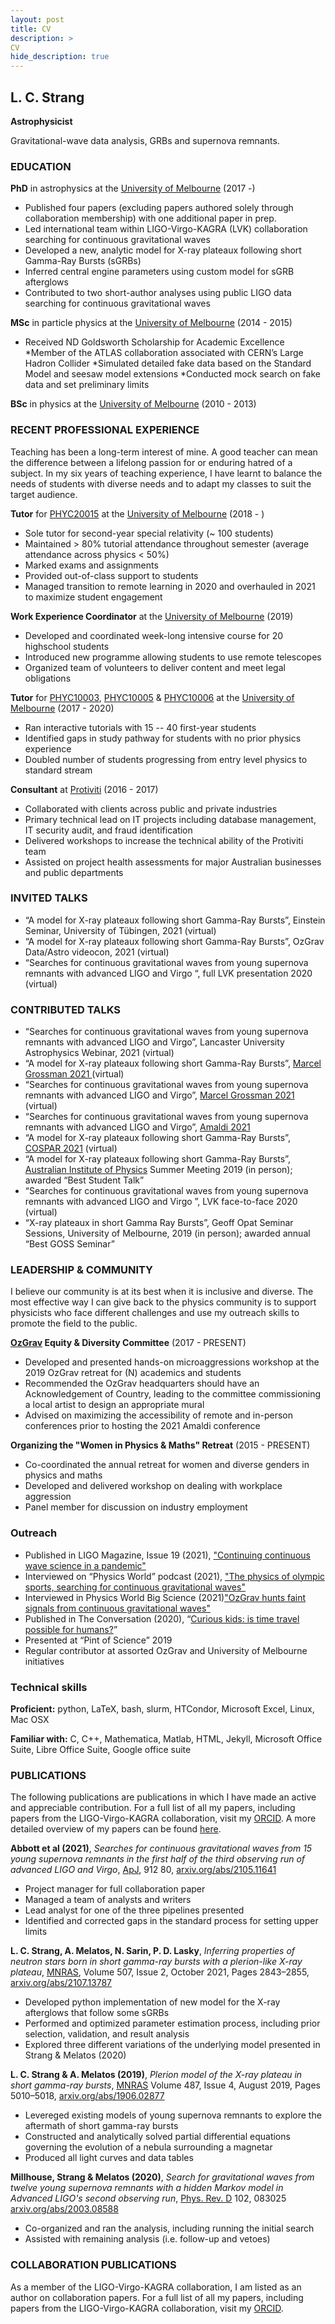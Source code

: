```yaml
---
layout: post
title: CV
description: >
CV
hide_description: true
---
```


## L. C. Strang
**Astrophysicist**

Gravitational-wave data analysis, GRBs and supernova remnants.

### EDUCATION
**PhD** in astrophysics at the [University of Melbourne](www.unimelb.edu.au) (2017 -)

* Published four papers (excluding papers authored solely through collaboration membership) with one additional paper in prep. 
* Led international team within LIGO-Virgo-KAGRA (LVK) collaboration searching for continuous gravitational waves
* Developed a new, analytic model for X-ray plateaux following short Gamma-Ray Bursts (sGRBs)
* Inferred central engine parameters using custom model for sGRB afterglows
* Contributed to two short-author analyses using public LIGO data searching for continuous gravitational waves

**MSc** in particle physics at the [University of Melbourne](www.unimelb.edu.au) (2014 - 2015)

* Received ND Goldsworth Scholarship for Academic Excellence
*Member of the ATLAS collaboration associated with CERN’s Large Hadron Collider
*Simulated detailed fake data based on the Standard Model and seesaw model extensions
*Conducted mock search on fake data and set preliminary limits

**BSc** in physics at the [University of Melbourne](www.unimelb.edu.au) (2010 - 2013)

### RECENT PROFESSIONAL EXPERIENCE
Teaching has been a long-term interest of mine. A good teacher can mean the difference between a lifelong passion for or enduring hatred of a subject. In my six years of teaching experience, I have learnt to balance the needs of students with diverse needs and to adapt my classes to suit the target audience. 

**Tutor** for [PHYC20015](https://handbook.unimelb.edu.au/2019/subjects/phyc20015/) at the [University of Melbourne](www.unimelb.edu.au) (2018 - )
* Sole tutor for second-year special relativity (~ 100 students)
* Maintained > 80% tutorial attendance throughout semester (average attendance across physics < 50%)
* Marked exams and assignments
* Provided out-of-class support to students
* Managed transition to remote learning in 2020 and overhauled in 2021 to maximize student engagement

**Work Experience Coordinator** at the [University of Melbourne](www.unimelb.edu.au) (2019)

* Developed and coordinated week-long intensive course for 20 highschool students
* Introduced new programme allowing students to use remote telescopes
* Organized team of volunteers to deliver content and meet legal obligations

**Tutor** for [PHYC10003](https://handbook.unimelb.edu.au/subjects/phyc10003), [PHYC10005](https://handbook.unimelb.edu.au/2019/subjects/phyc10005) & [PHYC10006](https://handbook.unimelb.edu.au/2021/subjects/phyc10006) at the [University of Melbourne](www.unimelb.edu.au) (2017 - 2020)

* Ran interactive tutorials with 15 -- 40 first-year students
* Identified gaps in study pathway for students with no prior physics experience
* Doubled number of students progressing from entry level physics to standard stream

**Consultant** at [Protiviti](www.protiviti.com.au) (2016 - 2017)

* Collaborated with clients across public and private industries
* Primary technical lead on IT projects including database management, IT security audit, and fraud identification
* Delivered workshops to increase the technical ability of the Protiviti team
* Assisted on project health assessments for major Australian businesses and public departments


### INVITED TALKS

* “A model for X-ray plateaux following short Gamma-Ray Bursts”, Einstein Seminar, University of Tübingen, 2021 (virtual)
* “A model for X-ray plateaux following short Gamma-Ray Bursts”,  OzGrav Data/Astro videocon, 2021 (virtual)
* “Searches for continuous gravitational waves from young supernova remnants with advanced LIGO and Virgo “, full LVK presentation 2020  (virtual)

### CONTRIBUTED TALKS

* “Searches for continuous gravitational waves from young supernova remnants with advanced LIGO and Virgo”, Lancaster University Astrophysics Webinar, 2021 (virtual)
* “A model for X-ray plateaux following short Gamma-Ray Bursts”, [Marcel Grossman 2021 ](http://www.icra.it/mg/mg16/) (virtual)
* “Searches for continuous gravitational waves from young supernova remnants with advanced LIGO and Virgo”, [Marcel Grossman 2021 ](http://www.icra.it/mg/mg16/) (virtual)
* “Searches for continuous gravitational waves from young supernova remnants with advanced LIGO and Virgo”, [Amaldi 2021](https://www.amaldi14.org/)
* “A model for X-ray plateaux following short Gamma-Ray Bursts”, [COSPAR 2021](http://www.cospar2021.org/) (virtual)
* “A model for X-ray plateaux following short Gamma-Ray Bursts”, [Australian Institute of Physics](https://physics.org.au/) Summer Meeting 2019 (in person); awarded “Best Student Talk”
* “Searches for continuous gravitational waves from young supernova remnants with advanced LIGO and Virgo ”, LVK face-to-face 2020  (virtual)
* “X-ray plateaux in short Gamma Ray Bursts”, Geoff Opat Seminar Sessions, University of Melbourne, 2019 (in person); awarded annual “Best GOSS Seminar”


### LEADERSHIP & COMMUNITY
I believe our community is at its best when it is inclusive and diverse. The most effective way I can give back to the physics community is to support physicists who face different challenges and use my outreach skills to promote the field to the public.

**[OzGrav](www.ozgrav.com.au) Equity & Diversity Committee** (2017 - PRESENT)
* Developed and presented hands-on microaggressions workshop at the 2019 OzGrav retreat for (N) academics and students
* Recommended the OzGrav headquarters should have an Acknowledgement of Country, leading to the committee commissioning a local artist to design an appropriate mural
* Advised on maximizing the accessibility of remote and in-person conferences prior to hosting the 2021 Amaldi conference

**Organizing the "Women in Physics & Maths" Retreat** (2015 - PRESENT)

* Co-coordinated the annual retreat for women and diverse genders in physics and maths
* Developed and delivered workshop on dealing with workplace aggression
* Panel member for discussion on industry employment

### Outreach
* Published in LIGO Magazine, Issue 19 (2021), ["Continuing continuous wave science in a pandemic"](https://ligo.org/magazine/LIGO-magazine-issue19.pdf#page=11)
* Interviewed on “Physics World” podcast (2021), ["The physics of olympic sports, searching for continuous gravitational waves"](https://physicsworld.com/a/the-physics-of-olympic-sports-searching-for-continuous-gravitational-waves/)
* Interviewed in Physics World Big Science (2021)["OzGrav hunts faint signals from continuous gravitational waves"](https://prod-physicsworld-iop.content.pugpig.com/blog/2021/09/14/ozgrav-hunts-faint-signals-from-continuous-gravitational-waves/pugpig_index.html)
* Published in The Conversation (2020), “[Curious kids: is time travel possible for humans?](https://theconversation.com/curious-kids-is-time-travel-possible-for-humans-140703)”
* Presented at “Pint of Science” 2019
* Regular contributor at assorted OzGrav and University of Melbourne initiatives

### Technical skills

**Proficient:** python, LaTeX, bash, slurm, HTCondor, Microsoft Excel, Linux, Mac OSX

**Familiar with:** C, C++, Mathematica, Matlab, HTML, Jekyll, Microsoft Office Suite, Libre Office Suite, Google office suite

### PUBLICATIONS
The following publications are publications in which I have made an active and appreciable contribution.
For a full list of all my papers, including papers from the LIGO-Virgo-KAGRA collaboration, visit my [ORCID](https://orcid.org/0000-0001-7834-9235).
A more detailed overview of my papers can be found [here](/papers/). 

**Abbott et al (2021)**, *Searches for continuous gravitational waves from 15 young supernova remnants in the first half of the third observing run of advanced LIGO and Virgo*, [ApJ](https://iopscience.iop.org/article/10.3847/1538-4357/ac17ea), 912 80, [arxiv.org/abs/2105.11641](https://arxiv.org/abs/2105.11641)

* Project manager for full collaboration paper
* Managed a team of analysts and writers
* Lead analyst for one of the three pipelines presented
* Identified and corrected gaps in the standard process for setting upper limits

**L. C. Strang, A. Melatos, N. Sarin, P. D. Lasky**, *Inferring properties of neutron stars born in short gamma-ray bursts with a plerion-like X-ray plateau*, [MNRAS](https://doi.org/10.1093/mnras/stab2210), Volume 507, Issue 2, October 2021, Pages 2843–2855, [arxiv.org/abs/2107.13787](https://arxiv.org/abs/2107.13787)

* Developed python implementation of new model for the X-ray afterglows that follow some sGRBs
* Performed and optimized parameter estimation process, including prior selection, validation, and result analysis
* Explored three different variations of the underlying model presented in Strang & Melatos (2020)

**L. C. Strang & A. Melatos (2019)**, *Plerion model of the X-ray plateau in short gamma-ray bursts*, [MNRAS](https://academic.oup.com/mnras/article-abstract/487/4/5010/5518367) Volume 487, Issue 4, August 2019, Pages 5010–5018, [arxiv.org/abs/1906.02877](https://arxiv.org/abs/1906.02877)

* Levereged existing models of young supernova remnants to explore the aftermath of short gamma-ray bursts
* Constructed and analytically solved partial differential equations governing the evolution of a nebula surrounding a magnetar
* Produced all light curves and data tables

**Millhouse, Strang & Melatos (2020)**, *Search for gravitational waves from twelve young supernova remnants with a hidden Markov model in Advanced LIGO's second observing run*, [Phys. Rev. D](https://journals.aps.org/prd/abstract/10.1103/PhysRevD.102.083025) 102, 083025 [arxiv.org/abs/2003.08588](https://arxiv.org/abs/2003.08588) 

* Co-organized and ran the analysis, including running the initial search
* Assisted with remaining analysis (i.e. follow-up and vetoes)



### COLLABORATION PUBLICATIONS
As a member of the LIGO-Virgo-KAGRA collaboration, I am listed as an author on collaboration papers. 
For a full list of all my papers, including papers from the LIGO-Virgo-KAGRA collaboration, visit my [ORCID](https://orcid.org/0000-0001-7834-9235).

